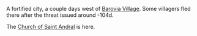 A fortified city, a couple days west of [Barovia Village](Barovia%20Village.md). Some villagers fled there after the threat issued around -104d.

The [Church of Saint Andral](Church%20of%20Saint%20Andral.md) is here.